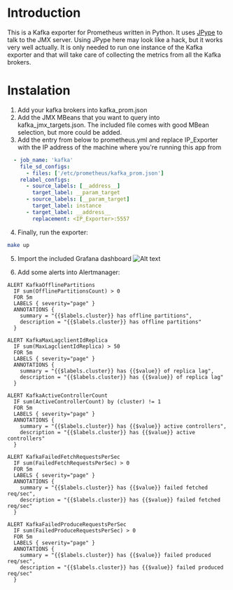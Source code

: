 # Introduction
This is a Kafka exporter for Prometheus written in Python. It uses [JPype](http://jpype.sourceforge.net/) to talk to the JMX server. Using JPype here may look like a hack, but it works very well actually.
It is only needed to run one instance of the Kafka exporter and that will take care of collecting the metrics from all the Kafka brokers.


# Instalation

1. Add your kafka brokers into kafka_prom.json
2. Add the JMX MBeans that you want to query into kafka_jmx_targets.json. The included file comes with good MBean selection, but more could be added.
3. Add the entry from below to prometheus.yml and replace IP_Exporter with the IP address of the machine where you're running this app from
```yml
  - job_name: 'kafka'
    file_sd_configs:
      - files: ['/etc/prometheus/kafka_prom.json']
    relabel_configs:
      - source_labels: [__address__]
        target_label: __param_target
      - source_labels: [__param_target]
        target_label: instance
      - target_label: __address__
        replacement: <IP_Exporter>:5557
```

4. Finally, run the exporter:
```bash
make up
```

5. Import the included Grafana dashboard
![Alt text](https://github.com/mariusmilea/kafka_exporter/dashboards/screenshot.png)

6. Add some alerts into Alertmanager:
```text
ALERT KafkaOfflinePartitions
  IF sum(OfflinePartitionsCount) > 0
  FOR 5m
  LABELS { severity="page" }
  ANNOTATIONS {
    summary = "{{$labels.cluster}} has offline partitions",
    description = "{{$labels.cluster}} has offline partitions"
  }

ALERT KafkaMaxLagclientIdReplica
  IF sum(MaxLagclientIdReplica) > 50
  FOR 5m
  LABELS { severity="page" }
  ANNOTATIONS {
    summary = "{{$labels.cluster}} has {{$value}} of replica lag",
    description = "{{$labels.cluster}} has {{$value}} of replica lag"
  }

ALERT KafkaActiveControllerCount
  IF sum(ActiveControllerCount) by (cluster) != 1
  FOR 5m
  LABELS { severity="page" }
  ANNOTATIONS {
    summary = "{{$labels.cluster}} has {{$value}} active controllers",
    description = "{{$labels.cluster}} has {{$value}} active controllers"
  }

ALERT KafkaFailedFetchRequestsPerSec
  IF sum(FailedFetchRequestsPerSec) > 0
  FOR 5m
  LABELS { severity="page" }
  ANNOTATIONS {
    summary = "{{$labels.cluster}} has {{$value}} failed fetched req/sec",
    description = "{{$labels.cluster}} has {{$value}} failed fetched req/sec"
  }

ALERT KafkaFailedProduceRequestsPerSec
  IF sum(FailedProduceRequestsPerSec) > 0
  FOR 5m
  LABELS { severity="page" }
  ANNOTATIONS {
    summary = "{{$labels.cluster}} has {{$value}} failed produced req/sec",
    description = "{{$labels.cluster}} has {{$value}} failed produced req/sec"
  }
```
